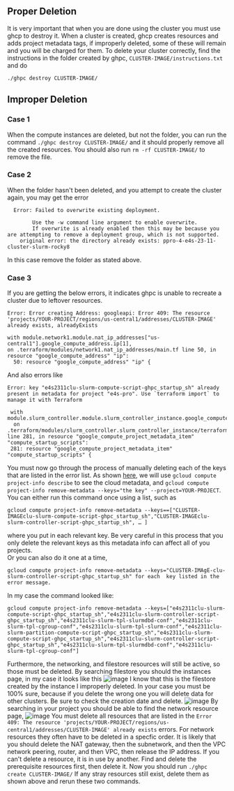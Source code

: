 ## Proper Deletion
It is very important that when you are done using the cluster you must use ghcp to destroy it. When a cluster is created, ghcp creates resources and adds project metadata tags, if improperly deleted, some of these will remain and you will be charged for them. To delete your cluster correctly, find the instructions in the folder created by ghpc, `CLUSTER-IMAGE/instructions.txt` and do   
```
./ghpc destroy CLUSTER-IMAGE/
```

## Improper Deletion
### Case 1
When the compute instances are deleted, but not the folder, you can run the command `./ghpc destroy CLUSTER-IMAGE/` and it should properly remove all the created resources. You should also run `rm -rf CLUSTER-IMAGE/` to remove the file.
### Case 2
When the folder hasn't been deleted, and you attempt to create the cluster again, you may get the error
```
  Error: Failed to overwrite existing deployment.
		
		Use the -w command line argument to enable overwrite.
		If overwrite is already enabled then this may be because you are attempting to remove a deployment group, which is not supported.
    original error: the directory already exists: ppro-4-e4s-23-11-cluster-slurm-rocky8
```
In this case remove the folder as stated above.
### Case 3
If you are getting the below errors, it indicates ghpc is unable to recreate a cluster due to leftover resources. 
```
Error: Error creating Address: googleapi: Error 409: The resource 'projects/YOUR-PROJECT/regions/us-central1/addresses/CLUSTER-IMAGE' already exists, alreadyExists
		
with module.network1.module.nat_ip_addresses["us-central1"].google_compute_address.ip[1],
on .terraform/modules/network1.nat_ip_addresses/main.tf line 50, in resource "google_compute_address" "ip":
  50: resource "google_compute_address" "ip" {
```
And also errors like 
```
Error: key "e4s2311clu-slurm-compute-script-ghpc_startup_sh" already present in metadata for project "e4s-pro". Use `terraform import` to manage it with Terraform
		
 with module.slurm_controller.module.slurm_controller_instance.google_compute_project_metadata_item.compute_startup_scripts["ghpc_startup_sh"],
  on .terraform/modules/slurm_controller.slurm_controller_instance/terraform/slurm_cluster/modules/slurm_controller_instance/main.tf line 281, in resource "google_compute_project_metadata_item" "compute_startup_scripts":
 281: resource "google_compute_project_metadata_item" "compute_startup_scripts" {
```
You must now go through the process of manually deleting each of the keys that are listed in the error list.  As shown [here](https://cloud.google.com/sdk/gcloud/reference/compute/project-info/describe), we will use `gcloud compute project-info describe` to see the cloud metadata, and `gcloud compute project-info remove-metadata --keys="the key" --project=YOUR-PROJECT`. You can either run this command once using a list, such as 
```
gcloud compute project-info remove-metadata --keys==["CLUSTER-IMAGEclu-slurm-compute-script-ghpc_startup_sh","CLUSTER-IMAGEclu-slurm-controller-script-ghpc_startup_sh", … ]
```
where you put in each relevant key. Be very careful in this process that you only delete the relevant keys as this metadata info can affect all of you projects.  
Or you can also do it one at a time,
```
gcloud compute project-info remove-metadata --keys="CLUSTER-IMAgE-clu-slurm-controller-script-ghpc_startup_sh" for each  key listed in the error message.
```	
In my case the command looked like:
```
gcloud compute project-info remove-metadata --keys=["e4s2311clu-slurm-compute-script-ghpc_startup_sh","e4s2311clu-slurm-controller-script-ghpc_startup_sh","e4s2311clu-slurm-tpl-slurmdbd-conf","e4s2311clu-slurm-tpl-cgroup-conf","e4s2311clu-slurm-tpl-slurm-conf","e4s2311clu-slurm-partition-compute-script-ghpc_startup_sh","e4s2311clu-slurm-compute-script-ghpc_startup_sh","e4s2311clu-slurm-controller-script-ghpc_startup_sh","e4s2311clu-slurm-tpl-slurmdbd-conf","e4s2311clu-slurm-tpl-cgroup-conf"]
```
Furthermore, the networking, and filestore resources will still be active, so those must be deleted. By searching filestore you should the instances page, in my case it looks like this 
![image](https://github.com/ParaToolsInc/E4S-Pro/assets/81718016/21e434a9-00a6-4018-8cb8-70c0df068e8f)
I know that this is the filestore created by the instance I improperly deleted. In your case you must be 100% sure, because if you delete the wrong one you will delete data for other clusters. Be sure to check the creation date and delete.
![image](https://github.com/ParaToolsInc/E4S-Pro/assets/81718016/6305427b-8740-4de6-a8b9-f767f3ad4684)
By searching in your project you should be able to find the network resource page, 
![image](https://github.com/ParaToolsInc/E4S-Pro/assets/81718016/c9c3ab74-1052-4767-94c7-3224f862720d)
You must delete all resources that are listed in the `Error 409: The resource 'projects/YOUR-PROJECT/regions/us-central1/addresses/CLUSTER-IMAGE' already exists` errors. For network resources they often have to be deleted in a specfic order. It is likely that you should delete the NAT gateway, then the subnetwork, and then the VPC network peering, router, and then VPC, then release the IP address. If you can't delete a resource, it is in use by another. Find and delete the prerequisite resources first, then delete it.
Now you should run `./ghpc create CLUSTER-IMAGE/` If any stray resources still exist, delete them as shown above and rerun these two commands.



